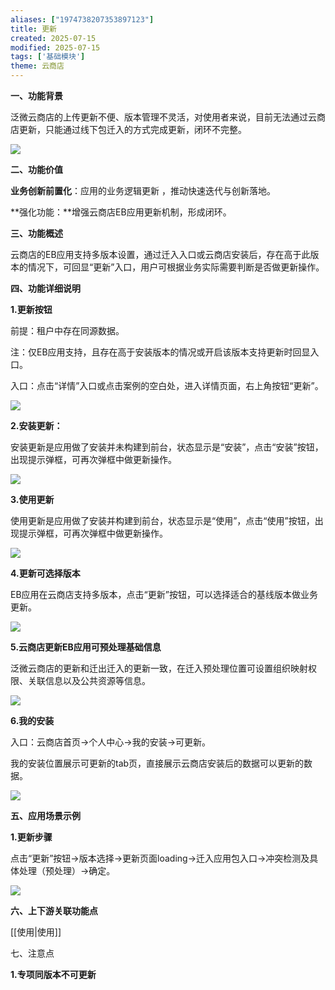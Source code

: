 ```yaml
---
aliases: ["1974738207353897123"]
title: 更新
created: 2025-07-15
modified: 2025-07-15
tags: ['基础模块']
theme: 云商店
---
```


**一、功能背景**

泛微云商店的上传更新不便、版本管理不灵活，对使用者来说，目前无法通过云商店更新，只能通过线下包迁入的方式完成更新，闭环不完整。

![](https://myhelpdoc.oss-cn-heyuan.aliyuncs.com/mdimages/012b24ed330eb251bc8c43d411c20179.jpg)

**二、功能价值**

**业务创新前置化**：应用的业务逻辑更新 ，推动快速迭代与创新落地。

**强化功能：**增强云商店EB应用更新机制，形成闭环。

**三、功能概述**

云商店的EB应用支持多版本设置，通过迁入入口或云商店安装后，存在高于此版本的情况下，可回显“更新”入口，用户可根据业务实际需要判断是否做更新操作。

**四、功能详细说明**

**1.更新按钮**

前提：租户中存在同源数据。

注：仅EB应用支持，且存在高于安装版本的情况或开启该版本支持更新时回显入口。

入口：点击“详情”入口或点击案例的空白处，进入详情页面，右上角按钮“更新”。

![](https://myhelpdoc.oss-cn-heyuan.aliyuncs.com/mdimages/372553e9dbf596db2ee03bd1bf89e956.jpg)

**2.安装更新：**

安装更新是应用做了安装并未构建到前台，状态显示是“安装”，点击“安装”按钮，出现提示弹框，可再次弹框中做更新操作。

![](https://myhelpdoc.oss-cn-heyuan.aliyuncs.com/mdimages/d9189b0ccb9dc95d08d5f59e0575eb3b.jpg)

**3.使用更新**

使用更新是应用做了安装并构建到前台，状态显示是“使用”，点击“使用”按钮，出现提示弹框，可再次弹框中做更新操作。

![](https://myhelpdoc.oss-cn-heyuan.aliyuncs.com/mdimages/0f8179876c996641c35d67d1e863d497.jpg)

**4.更新可选择版本**

EB应用在云商店支持多版本，点击“更新”按钮，可以选择适合的基线版本做业务更新。

![](https://myhelpdoc.oss-cn-heyuan.aliyuncs.com/mdimages/45e24486d2d619beda46f08e1ef52d9d.jpg)

**5.云商店更新EB应用可预处理基础信息**

泛微云商店的更新和迁出迁入的更新一致，在迁入预处理位置可设置组织映射权限、关联信息以及公共资源等信息。

![](https://myhelpdoc.oss-cn-heyuan.aliyuncs.com/mdimages/c80ea1dda0cf391cc4342748ec26cb58.jpg)

**6.我的安装**

入口：云商店首页->个人中心->我的安装->可更新。

我的安装位置展示可更新的tab页，直接展示云商店安装后的数据可以更新的数据。

![](https://myhelpdoc.oss-cn-heyuan.aliyuncs.com/mdimages/8da811ea0bfb0ab5d678860342189837.jpg)

**五、应用场景示例**

**1.更新步骤**

点击“更新”按钮->版本选择->更新页面loading->迁入应用包入口->冲突检测及具体处理（预处理）->确定。

![](https://myhelpdoc.oss-cn-heyuan.aliyuncs.com/mdimages/d3765bf8023b47709e909391985bfd72.jpg)

**六、上下游关联功能点**

[[使用|使用]]

七、注意点

**1.专项同版本不可更新**

